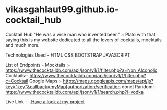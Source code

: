 # vikasgahlaut99.github.io-cocktail_hub
Cocktail Hub
"He was a wise man who invented beer." ~ Plato with that saying this is my website dedicated to all the lovers of cocktails, mocktails and much more.

Technologies Used -
HTML
CSS
BOOTSTRAP
JAVASCRIPT

List of Endpoints -
Mocktails :- https://www.thecocktaildb.com/api/json/v1/1/filter.php?a=Non_Alcoholic
Cocktails:- https://www.thecocktaildb.com/api/json/v1/1/filter.php?c=Cocktail
Google Maps :- https://maps.googleapis.com/maps/api/js?key="key"&callback=myMap[authorization/verification done]
Random:-https://www.thecocktaildb.com/api/json/v1/1/search.php?i=vodka

Live Link : -<a href="https://vikasgahlaut99.github.io/vikasgahlaut99.github.io-cocktail_hub/"> Have a look at my project</a>
